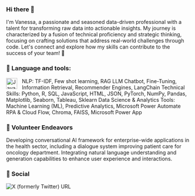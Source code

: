 ### Hi there 👋

I'm Vanessa, a passionate and seasoned data-driven professional with a talent for transforming raw data into actionable insights. My journey is characterized by a fusion of technical proficiency and strategic thinking, focusing on crafting solutions that address real-world challenges through code. Let's connect and explore how my skills can contribute to the success of your team! 🚀

### 🔧 Language and tools:
 <img align="left" alt="Java" width="30px" style="padding-right:10px;" src="https://cdn.jsdelivr.net/gh/devicons/devicon/icons/pandas/pandas-original-wordmark.svg" />
          
          
NLP: TF-IDF, Few shot learning, RAG LLM Chatbot, Fine-Tuning, Information Retrieval, Recommender Engines, LangChain
Technical Skills: Python, R, SQL, JavaScript, HTML, JSON, PyTorch, NumPy, Pandas, Matplotlib, Seaborn, Tableau, Sklearn
Data Science & Analytics Tools: Machine Learning (ML), Predictive Analytics, Microsoft Power Automate RPA & Cloud Flow, Chroma, FAISS, Microsoft Power App

### 🌱 Volunteer Endeavors
Developing conversational AI framework for enterprise-wide applications in the health sector, including a dialogue system improving patient care for oncology department. Integrating natural language understanding and generation capabilities to enhance user experience and interactions.

### 🤝 Social
![X (formerly Twitter) URL](https://img.shields.io/twitter/url?url=https%3A%2F%2Fx.com%2Fvanessamiranda1%3Fs%3D21%26t%3DAfKuSg8NyjpLOwGtzbe0uA)


<!--
**vanessamiranda/vanessamiranda** is a ✨ _special_ ✨ repository because its `README.md` (this file) appears on your GitHub profile.

Here are some ideas to get you started:

💬 Ask me something...
📚 Education: Master Technology in Enterprise Business Analytics, National University Of Singapore • Singapore (on-going)
📫 Contact: Linkedin at https://www.linkedin.com/in/vanessamiranda
🧑🏻‍💻 Dev: Website, Links, daily.dev, dev.to
💙 
-->
